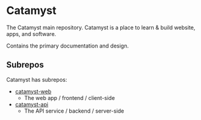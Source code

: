 # Catamyst

The Catamyst main repository. Catamyst is a place to learn & build website, apps, and software.

Contains the primary documentation and design.

## Subrepos

Catamyst has subrepos:

- [catamyst-web](https://github.com/catamyst/catamyst-web)
  - The web app / frontend / client-side
- [catamyst-api](https://github.com/catamyst/catamyst-api)
  - The API service / backend / server-side
